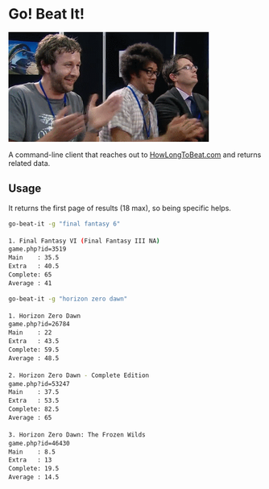 # Go! Beat It!

![it crowd](it-crowd.gif)

A command-line client that reaches out to [HowLongToBeat.com](https://howlongtobeat.com) and returns related data.

## Usage

It returns the first page of results (18 max), so being specific helps.

```sh
go-beat-it -g "final fantasy 6"

1. Final Fantasy VI (Final Fantasy III NA)
game.php?id=3519
Main    : 35.5
Extra   : 40.5
Complete: 65
Average : 41
```

```sh
go-beat-it -g "horizon zero dawn"

1. Horizon Zero Dawn
game.php?id=26784
Main    : 22
Extra   : 43.5
Complete: 59.5
Average : 48.5

2. Horizon Zero Dawn - Complete Edition
game.php?id=53247
Main    : 37.5
Extra   : 53.5
Complete: 82.5
Average : 65

3. Horizon Zero Dawn: The Frozen Wilds
game.php?id=46430
Main    : 8.5
Extra   : 13
Complete: 19.5
Average : 14.5
```
